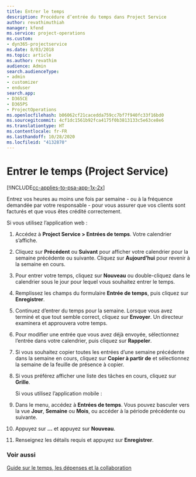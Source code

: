 ```yaml
---
title: Entrer le temps
description: Procédure d’entrée du temps dans Project Service
author: revathimuthiah
manager: kfend
ms.service: project-operations
ms.custom:
- dyn365-projectservice
ms.date: 8/03/2018
ms.topic: article
ms.author: revathim
audience: Admin
search.audienceType:
- admin
- customizer
- enduser
search.app:
- D365CE
- D365PS
- ProjectOperations
ms.openlocfilehash: b06062cf21cacedda759cc7bf7f940fc33f16bd0
ms.sourcegitcommit: 4cf1dc1561b92fca4175f0b3813133c5e63ce8e6
ms.translationtype: HT
ms.contentlocale: fr-FR
ms.lasthandoff: 10/28/2020
ms.locfileid: "4132870"
---
```

# <a name="enter-time-project-service"></a>Entrer le temps (Project Service)

[!INCLUDE[cc-applies-to-psa-app-1x-2x](../includes/cc-applies-to-psa-app-1x-2x.md)]

Entrez vos heures au moins une fois par semaine - ou à la fréquence demandée par votre responsable - pour vous assurer que vos clients sont facturés et que vous êtes crédité correctement.  
  
 Si vous utilisez l’application web :  
  
1. Accédez à **Project Service > Entrées de temps**. Votre calendrier s’affiche.  
  
2. Cliquez sur **Précédent** ou **Suivant** pour afficher votre calendrier pour la semaine précédente ou suivante. Cliquez sur **Aujourd’hui** pour revenir à la semaine en cours.  
  
3. Pour entrer votre temps, cliquez sur **Nouveau** ou double-cliquez dans le calendrier sous le jour pour lequel vous souhaitez entrer le temps.  
  
4. Remplissez les champs du formulaire **Entrée de temps**, puis cliquez sur **Enregistrer**.  
  
5. Continuez d’entrer du temps pour la semaine. Lorsque vous avez terminé et que tout semble correct, cliquez sur **Envoyer**. Un directeur examinera et approuvera votre temps.  
  
6. Pour modifier une entrée que vous avez déjà envoyée, sélectionnez l’entrée dans votre calendrier, puis cliquez sur **Rappeler**.  
  
7. Si vous souhaitez copier toutes les entrées d’une semaine précédente dans la semaine en cours, cliquez sur **Copier à partir de** et sélectionnez la semaine de la feuille de présence à copier.  
  
8. Si vous préférez afficher une liste des tâches en cours, cliquez sur **Grille**.  
  
   Si vous utilisez l’application mobile :  
  
9. Dans le menu, accédez à **Entrées de temps**.     Vous pouvez basculer vers la vue **Jour**, **Semaine** ou **Mois**, ou accéder à la période précédente ou suivante.  
  
10. Appuyez sur **…** et appuyez sur **Nouveau**.  
  
11. Renseignez les détails requis et appuyez sur **Enregistrer**.  
  
### <a name="see-also"></a>Voir aussi  
 [Guide sur le temps, les dépenses et la collaboration](../psa/time-expense-collaboration-guide.md)
